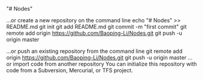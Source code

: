 "# Nodes" 


…or create a new repository on the command line
echo "# Nodes" >> README.md
git init
git add README.md
git commit -m "first commit"
git remote add origin https://github.com/Baoping-Li/Nodes.git
git push -u origin master
                
…or push an existing repository from the command line
git remote add origin https://github.com/Baoping-Li/Nodes.git
git push -u origin master
…or import code from another repository
You can initialize this repository with code from a Subversion, Mercurial, or TFS project.